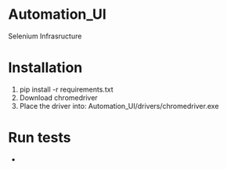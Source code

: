 # Automation_UI
Selenium Infrasructure

# Installation
  1. pip install -r requirements.txt
  2. Download chromedriver
  3. Place the driver into: Automation_UI/drivers/chromedriver.exe
  
# Run tests
  * 

